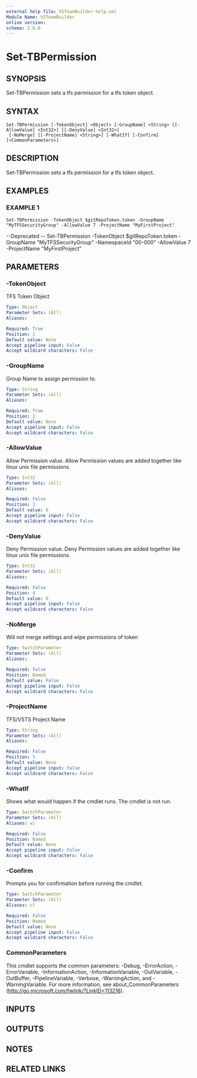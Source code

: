 ```yaml
---
external help file: VSTeamBuilder-help.xml
Module Name: VSTeamBuilder
online version:
schema: 2.0.0
---
```


# Set-TBPermission

## SYNOPSIS
Set-TBPermission sets a tfs permission for a tfs token object.

## SYNTAX

```
Set-TBPermission [-TokenObject] <Object> [-GroupName] <String> [[-AllowValue] <Int32>] [[-DenyValue] <Int32>]
 [-NoMerge] [[-ProjectName] <String>] [-WhatIf] [-Confirm] [<CommonParameters>]
```

## DESCRIPTION
Set-TBPermission sets a tfs permission for a tfs token object.

## EXAMPLES

### EXAMPLE 1
```
Set-TBPermission -TokenObject $gitRepoToken.token -GroupName "MyTFSSecurityGroup" -AllowValue 7 -ProjectName "MyFirstProject"
```

--Deprecated -- Set-TBPermission -TokenObject $gitRepoToken.token -GroupName "MyTFSSecurityGroup" -NamespaceId "00-000" -AllowValue 7 -ProjectName "MyFirstProject"

## PARAMETERS

### -TokenObject
TFS Token Object

```yaml
Type: Object
Parameter Sets: (All)
Aliases:

Required: True
Position: 1
Default value: None
Accept pipeline input: False
Accept wildcard characters: False
```

### -GroupName
Group Name to assign permission to.

```yaml
Type: String
Parameter Sets: (All)
Aliases:

Required: True
Position: 2
Default value: None
Accept pipeline input: False
Accept wildcard characters: False
```

### -AllowValue
Allow Permission value. 
Allow Permission values are added together like linux unix file permissions.

```yaml
Type: Int32
Parameter Sets: (All)
Aliases:

Required: False
Position: 3
Default value: 0
Accept pipeline input: False
Accept wildcard characters: False
```

### -DenyValue
Deny Permission value. 
Deny Permission values are added together like linux unix file permissions.

```yaml
Type: Int32
Parameter Sets: (All)
Aliases:

Required: False
Position: 4
Default value: 0
Accept pipeline input: False
Accept wildcard characters: False
```

### -NoMerge
Will not merge settings and wipe permissions of token

```yaml
Type: SwitchParameter
Parameter Sets: (All)
Aliases:

Required: False
Position: Named
Default value: False
Accept pipeline input: False
Accept wildcard characters: False
```

### -ProjectName
TFS/VSTS Project Name

```yaml
Type: String
Parameter Sets: (All)
Aliases:

Required: False
Position: 5
Default value: None
Accept pipeline input: False
Accept wildcard characters: False
```

### -WhatIf
Shows what would happen if the cmdlet runs.
The cmdlet is not run.

```yaml
Type: SwitchParameter
Parameter Sets: (All)
Aliases: wi

Required: False
Position: Named
Default value: None
Accept pipeline input: False
Accept wildcard characters: False
```

### -Confirm
Prompts you for confirmation before running the cmdlet.

```yaml
Type: SwitchParameter
Parameter Sets: (All)
Aliases: cf

Required: False
Position: Named
Default value: None
Accept pipeline input: False
Accept wildcard characters: False
```

### CommonParameters
This cmdlet supports the common parameters: -Debug, -ErrorAction, -ErrorVariable, -InformationAction, -InformationVariable, -OutVariable, -OutBuffer, -PipelineVariable, -Verbose, -WarningAction, and -WarningVariable. For more information, see about_CommonParameters (http://go.microsoft.com/fwlink/?LinkID=113216).

## INPUTS

## OUTPUTS

## NOTES

## RELATED LINKS
